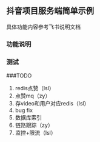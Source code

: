 ## 抖音项目服务端简单示例

具体功能内容参考飞书说明文档


### 功能说明



### 测试

###TODO
1. redis点赞（lsl）
2. 点赞mq（zy）
3. 存video和用户对应redis（lsl）
4. bug fix
5. 数据库索引
6. 链路跟踪（zy）
7. 监控+限流（lsl）

